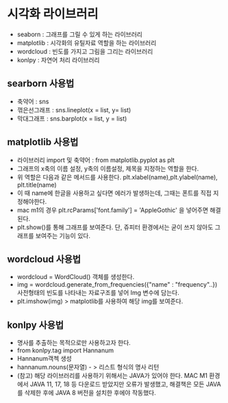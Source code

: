 # 시각화 라이브러리
- seaborn : 그래프를 그릴 수 있게 하는 라이브러리
- matplotlib : 시각화의 유틸자료 역할을 하는 라이브러리
- wordcloud : 빈도를 가지고 그림을 그리는 라이브러리
- konlpy : 자연어 처리 라이브러리


## searborn 사용법
- 축약어 : sns
- 꺾은선그래프 : sns.lineplot(x = list, y= list)
- 막대그래프 : sns.barplot(x = list, y = list)
## matplotlib 사용법
- 라이브러리 import 및 축약어 : from matplotlib.pyplot as plt 
- 그래프의 x축의 이름 설정, y축의 이름설정, 제목을 지정하는 역할을 한다.
- 위 역할은 다음과 같은 메서드를 사용한다. plt.xlabel(name),plt.ylabel(name), plt.title(name)
- 이 때 name에 한글을 사용하고 싶다면 에러가 발생하는데, 그때는 폰트를 직접 지정해야한다.
- mac m1의 경우 plt.rcParams['font.family'] = 'AppleGothic' 을 넣어주면 해결된다. 
- plt.show()를 통해 그래프를 보여준다. 단, 쥬피터 환경에서는 굳이 쓰지 않아도 그래프를 보여주는 기능이 있다.
## wordcloud 사용법
- wordcloud = WordCloud() 객체를 생성한다.
- img = wordcloud.generate_from_frequencies({"name" : "frequency"..}) 사전형태의 빈도를 나타내는 자료구조를 넣어 Img 변수에 담는다.
- plt.imshow(img) >  matplotlib를 사용하여 해당 img를 보여준다.
## konlpy 사용법
- 명사를 추출하는 목적으로만 사용하고자 한다.
- from konlpy.tag import Hannanum
- Hannanum객첵 생성
- hannanum.nouns(문자열) - > 리스트 형식의 명사 리턴
- (참고) 해당 라이브러리를 사용하기 위해서는 JAVA가 있어야 한다. MAC M1 환경에서  JAVA 11, 17, 18 등 다운로드 받았지만 오류가 발생했고, 해결책은 모든 JAVA를 삭제한 후에 JAVA 8 버전을 설치한 후에야 작동했다.